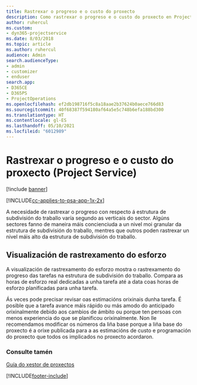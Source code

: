 ```yaml
---
title: Rastrexar o progreso e o custo do proxecto
description: Como rastrexar o progreso e o custo do proxecto en Project Service
author: ruhercul
ms.custom:
- dyn365-projectservice
ms.date: 8/03/2018
ms.topic: article
ms.author: ruhercul
audience: Admin
search.audienceType:
- admin
- customizer
- enduser
search.app:
- D365CE
- D365PS
- ProjectOperations
ms.openlocfilehash: ef2db198716f5c8a18aae2b37624b0aece766d83
ms.sourcegitcommit: 40f68387f594180af64a5e5c748b6efa188bd300
ms.translationtype: HT
ms.contentlocale: gl-ES
ms.lasthandoff: 05/10/2021
ms.locfileid: "6012989"
---
```

# <a name="track-project-progress-and-cost-project-service"></a>Rastrexar o progreso e o custo do proxecto (Project Service)

[!include [banner](../includes/psa-now-project-operations.md)]

[!INCLUDE[cc-applies-to-psa-app-1x-2x](../includes/cc-applies-to-psa-app-1x-2x.md)]

A necesidade de rastrexar o progreso con respecto á estrutura de subdivisión do traballo varía segundo as verticais do sector. Algúns sectores fanno de maneira máis concienciuda a un nivel moi granular da estrutura de subdivisión do traballo, mentres que outros poden rastrexar un nivel máis alto da estrutura de subdivisión do traballo.  
  
## <a name="effort-tracking-view"></a>Visualización de rastrexamento do esforzo  
A visualización de rastrexamento do esforzo mostra o rastrexamento do progreso das tarefas na estrutura de subdivisión do traballo. Compara as horas de esforzo real dedicadas a unha tarefa até a data coas horas de esforzo planificadas para unha tarefa.  
  
Ás veces pode precisar revisar oas estimacións orixinais dunha tarefa. É posible que a tarefa avance máis rápido ou más amodo do anticipado orixinalmente debido aos cambios de ámbito ou porque ten persoas con menos experiencia do que se planificou orixinalmente. Non lle recomendamos modificar os números da liña base porque a liña base do proxecto é a orixe publicada para a as estimacións de custo e programación do proxecto que todos os implicados no proxecto acordaron.  
  
### <a name="see-also"></a>Consulte tamén  
 [Guía do xestor de proxectos](../psa/project-manager-guide.md)


[!INCLUDE[footer-include](../includes/footer-banner.md)]